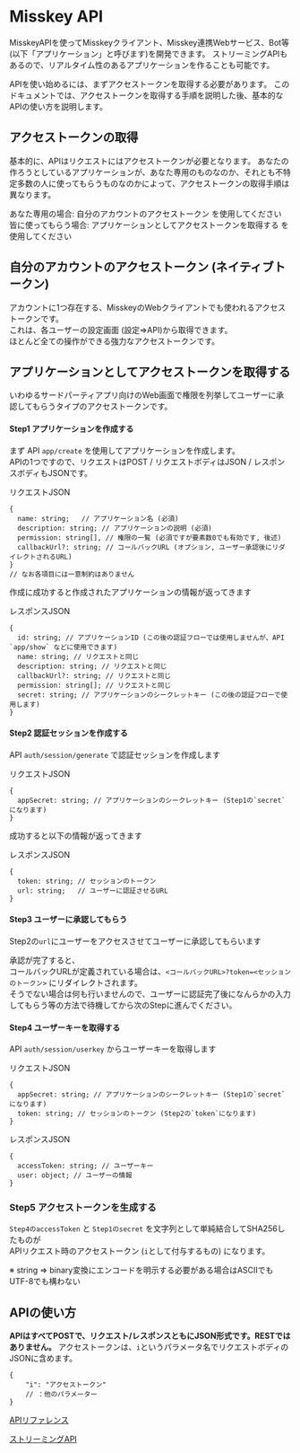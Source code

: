 # Misskey API

MisskeyAPIを使ってMisskeyクライアント、Misskey連携Webサービス、Bot等(以下「アプリケーション」と呼びます)を開発できます。
ストリーミングAPIもあるので、リアルタイム性のあるアプリケーションを作ることも可能です。

APIを使い始めるには、まずアクセストークンを取得する必要があります。
このドキュメントでは、アクセストークンを取得する手順を説明した後、基本的なAPIの使い方を説明します。

## アクセストークンの取得
基本的に、APIはリクエストにはアクセストークンが必要となります。
あなたの作ろうとしているアプリケーションが、あなた専用のものなのか、それとも不特定多数の人に使ってもらうものなのかによって、アクセストークンの取得手順は異なります。

あなた専用の場合: 自分のアカウントのアクセストークン を使用してください  
皆に使ってもらう場合: アプリケーションとしてアクセストークンを取得する を使用してください

## 自分のアカウントのアクセストークン (ネイティブトークン)

アカウントに1つ存在する、MisskeyのWebクライアントでも使われるアクセストークンです。  
これは、各ユーザーの設定画面 (設定=>API)から取得できます。  
ほとんど全ての操作ができる強力なアクセストークンです。

## アプリケーションとしてアクセストークンを取得する

いわゆるサードパーティアプリ向けのWeb画面で権限を列挙してユーザーに承認してもらうタイプのアクセストークンです。

#### Step1 アプリケーションを作成する

まず API `app/create` を使用してアプリケーションを作成します。  
APIの1つですので、リクエストはPOST / リクエストボディはJSON / レスポンスボディもJSONです。

リクエストJSON
```json5
{
  name: string;   // アプリケーション名 (必須)
  description: string; // アプリケーションの説明 (必須)
  permission: string[], // 権限の一覧 (必須ですが要素数0でも有効です, 後述)
  callbackUrl?: string; // コールバックURL (オプション, ユーザー承認後にリダイレクトされるURL)
}
// なお各項目には一意制約はありません
```

作成に成功すると作成されたアプリケーションの情報が返ってきます

レスポンスJSON
```json5
{
  id: string; // アプリケーションID (この後の認証フローでは使用しませんが、API `app/show` などに使用できます)
  name: string; // リクエストと同じ
  description: string; // リクエストと同じ
  callbackUrl?: string; // リクエストと同じ
  permission: string[]; // リクエストと同じ
  secret: string; // アプリケーションのシークレットキー (この後の認証フローで使用します)
}
```

#### Step2 認証セッションを作成する

API `auth/session/generate` で認証セッションを作成します

リクエストJSON
```json5
{
  appSecret: string; // アプリケーションのシークレットキー (Step1の`secret`になります)
}
```

成功すると以下の情報が返ってきます

レスポンスJSON
```json5
{
  token: string; // セッションのトークン
  url: string;   // ユーザーに認証させるURL
}
```

#### Step3 ユーザーに承認してもらう

Step2の`url`にユーザーをアクセスさせてユーザーに承認してもらいます

承認が完了すると、  
コールバックURLが定義されている場合は、`<コールバックURL>?token=<セッションのトークン>` にリダイレクトされます。  
そうでない場合は何も行いませんので、ユーザーに認証完了後になんらかの入力してもらう等の方法で待機してから次のStepに進んでください。

#### Step4 ユーザーキーを取得する

API `auth/session/userkey` からユーザーキーを取得します

リクエストJSON
```json5
{
  appSecret: string; // アプリケーションのシークレットキー (Step1の`secret`になります)
  token: string; // セッションのトークン (Step2の`token`になります)
}
```

レスポンスJSON
```json5
{
  accessToken: string; // ユーザーキー
  user: object; // ユーザーの情報
}
```

### Step5 アクセストークンを生成する

`Step4のaccessToken` と `Step1のsecret` を文字列として単純結合してSHA256したものが  
APIリクエスト時のアクセストークン (`i`として付与するもの) になります。

※ string => binary変換にエンコードを明示する必要がある場合はASCIIでもUTF-8でも構わない

## APIの使い方

**APIはすべてPOSTで、リクエスト/レスポンスともにJSON形式です。RESTではありません。**
アクセストークンは、`i`というパラメータ名でリクエストボディのJSONに含めます。
```json5
{
	"i": "アクセストークン"
	// ：他のパラメーター
}
```

[APIリファレンス](/api-doc)

[ストリーミングAPI](./stream)
